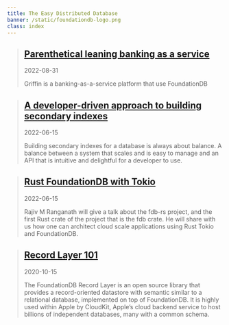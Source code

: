 ```yaml
---
title: The Easy Distributed Database
banner: /static/foundationdb-logo.png
class: index
---
```


> ## [Parenthetical leaning banking as a service](/2023/08/parenthetical-leaning-banking-as-service/index.html)
>2022-08-31
>
> Griffin is a banking-as-a-service platform that use FoundationDB

> ## [A developer-driven approach to building secondary indexes](/2023/03/developer-driven-approach-to-building-secondary-indexes/index.html)
>2022-06-15
>
> Building secondary indexes for a database is always about balance. A balance between a system that scales and is easy to manage and an API that is intuitive and delightful for a developer to use.

> ## [Rust FoundationDB with Tokio](/2022/06/rust-foundationdb-with-tokio/index.html)
>2022-06-15
>
> Rajiv M Ranganath will give a talk about the fdb-rs project, and the first Rust crate of the project that is the fdb crate. He will share with us how one can architect cloud scale applications using Rust Tokio and FoundationDB.

> ## [Record Layer 101](/2020/10/record-layer-101/index.html)
>2020-10-15
>
> The FoundationDB Record Layer is an open source library that provides a record-oriented datastore with semantic similar to a relational database, implemented on top of FoundationDB. It is highly used within Apple by CloudKit, Apple’s cloud backend service to host billions of independent databases, many with a common schema.

